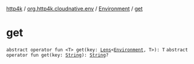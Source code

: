[http4k](../../index.md) / [org.http4k.cloudnative.env](../index.md) / [Environment](index.md) / [get](./get.md)

# get

`abstract operator fun <T> get(key: `[`Lens`](../../org.http4k.lens/-lens/index.md)`<`[`Environment`](index.md)`, T>): T`
`abstract operator fun get(key: `[`String`](https://kotlinlang.org/api/latest/jvm/stdlib/kotlin/-string/index.html)`): `[`String`](https://kotlinlang.org/api/latest/jvm/stdlib/kotlin/-string/index.html)`?`